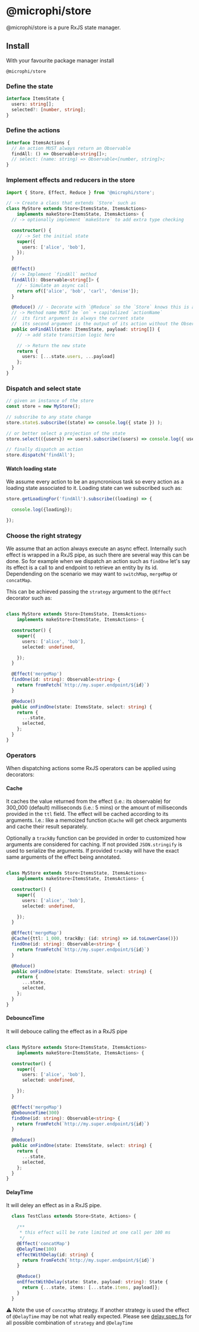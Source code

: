 # @microphi/store

@microphi/store is a pure RxJS state manager.

## Install
With your favourite package manager install
```
@microphi/store
```

### Define the state
```typescript
interface ItemsState {
  users: string[];
  selected?: [number, string];
}
```

### Define the actions
```typescript
interface ItemsActions {
  // An action MUST always return an Observable
  findAll: () => Observable<string[]>;
  // select: (name: string) => Observable<[number, string]>;
}
```
### Implement effects and reducers in the store

```typescript
import { Store, Effect, Reduce } from '@microphi/store';

// -> Create a class that extends `Store` such as
class MyStore extends Store<ItemsState, ItemsActions>
    implements makeStore<ItemsState, ItemsActions> {
  // -> optionally implement `makeStore` to add extra type checking

  constructor() {
    // -> Set the initial state
    super({
      users: ['alice', 'bob'],
    });
  }

  @Effect()
  // -> Implement `findAll` method
  findAll(): Observable<string[]> {
    // - Simulate an async call
    return of(['alice', 'bob', 'carl', 'denise']);
  }

  @Reduce() // - Decorate with `@Reduce` so the `Store` knows this is a reducer
  // -> Method name MUST be `on` + capitalized `actionName`
  //  its first argument is always the current state
  //  its second argument is the output of its action without the Observable.
  public onFindAll(state: ItemsState, payload: string[]) {
    // -> add state transition logic here

    // -> Return the new state
    return {
      users: [...state.users, ...payload]
    };
  }
}
```

### Dispatch and select state
```typescript
// given an instance of the store
const store = new MyStore();

// subscribe to any state change
store.state$.subscribe((state) => console.log({ state }) );

// or better select a projection of the state
store.select(({users}) => users).subscribe((users) => console.log({ users }));

// finally dispatch an action
store.dispatch('findAll');

```

#### Watch loading state
We assume every action to be an asyncronious task so every action as a loading state associated to it. Loading state can we subscribed such as:
```typescript
store.getLoadingFor('findAll').subscribe((loading) => {

  console.log({loading});

});

```

### Choose the right strategy
We assume that an action always execute an async effect. Internally such effect is wrapped in a RxJS pipe, as such there are several way this can be done.
So for example when we dispatch an action such as `findOne` let's say its effect is a call to and endpoint to retrieve an entity by its id.
Dependending on the scenario we may want to `switchMap`, `mergeMap` or `concatMap`.

This can be achieved passing the `strategy` argument to the `@Effect` decorator such as:

```typescript

class MyStore extends Store<ItemsState, ItemsActions>
    implements makeStore<ItemsState, ItemsActions> {

  constructor() {
    super({
      users: ['alice', 'bob'],
      selected: undefined,

    });
  }

  @Effect('mergeMap')
  findOne(id: string): Observable<string> {
    return fromFetch(`http://my.super.endpoint/${id}`)
  }

  @Reduce()
  public onFindOne(state: ItemsState, select: string) {
    return {
      ...state,
      selected,
    };
  }
}
```

### Operators
When dispatching actions some RxJS operators can be applied using decorators:

#### Cache
It caches the value returned from the effect (i.e.: its observable) for 300_000 (default) milliseconds (i.e.: 5 mins) or the amount of milliseconds provided in the `ttl` field.
The effect will be cached according to its arguments. I.e.: like a memoized function `@Cache` will get check arguments and cache their result separately.

Optionally a `trackBy` function can be provided in order to customized how arguments are considered for caching.
If not provided `JSON.stringify` is used to serialize the arguments.
If provided `trackBy` will have the exact same arguments of the effect being annotated.
```typescript

class MyStore extends Store<ItemsState, ItemsActions>
    implements makeStore<ItemsState, ItemsActions> {

  constructor() {
    super({
      users: ['alice', 'bob'],
      selected: undefined,

    });
  }

  @Effect('mergeMap')
  @Cache({ttl: 1_000, trackBy: (id: string) => id.toLowerCase()})
  findOne(id: string): Observable<string> {
    return fromFetch(`http://my.super.endpoint/${id}`)
  }

  @Reduce()
  public onFindOne(state: ItemsState, select: string) {
    return {
      ...state,
      selected,
    };
  }
}
```


#### DebounceTime
It will debouce calling the effect as in a RxJS pipe

```typescript

class MyStore extends Store<ItemsState, ItemsActions>
    implements makeStore<ItemsState, ItemsActions> {

  constructor() {
    super({
      users: ['alice', 'bob'],
      selected: undefined,

    });
  }

  @Effect('mergeMap')
  @DebounceTime(300)
  findOne(id: string): Observable<string> {
    return fromFetch(`http://my.super.endpoint/${id}`)
  }

  @Reduce()
  public onFindOne(state: ItemsState, select: string) {
    return {
      ...state,
      selected,
    };
  }
}
```

#### DelayTime
It will deley an effect as in a RxJS pipe.
```typescript
  class TestClass extends Store<State, Actions> {

    /**
     * this effect will be rate limited at one call per 100 ms
     */
    @Effect('concatMap')
    @DelayTime(100)
    effectWithDelay(id: string) {
      return fromFetch(`http://my.super.endpoint/${id}`)
    }

    @Reduce()
    onEffectWithDelay(state: State, payload: string): State {
      return {...state, items: [...state.items, payload]};
    }
  }
```
⚠️ Note the use of `concatMap` strategy. If another strategy is used the effect of `@DelayTime` may be not what really expected.
Please see [delay.spec.ts](./src/lib/operators/delay.spec.ts) for all possible combination of `strategy` and `@DelayTime`
